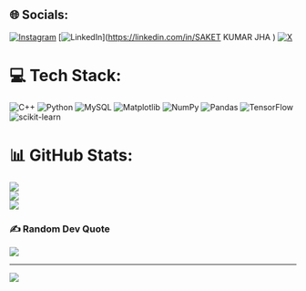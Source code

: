 
## 🌐 Socials:
 [![Instagram](https://img.shields.io/badge/Instagram-%23E4405F.svg?logo=Instagram&logoColor=white)](https://instagram.com/Anujjha16727) [![LinkedIn](https://img.shields.io/badge/LinkedIn-%230077B5.svg?logo=linkedin&logoColor=white)](https://linkedin.com/in/SAKET KUMAR JHA ) [![X](https://img.shields.io/badge/X-black.svg?logo=X&logoColor=white)](https://x.com/Anujjha1516) 

# 💻 Tech Stack:
![C++](https://img.shields.io/badge/c++-%2300599C.svg?style=for-the-badge&logo=c%2B%2B&logoColor=white) ![Python](https://img.shields.io/badge/python-3670A0?style=for-the-badge&logo=python&logoColor=ffdd54) ![MySQL](https://img.shields.io/badge/mysql-%2300000f.svg?style=for-the-badge&logo=mysql&logoColor=white) ![Matplotlib](https://img.shields.io/badge/Matplotlib-%23ffffff.svg?style=for-the-badge&logo=Matplotlib&logoColor=black) ![NumPy](https://img.shields.io/badge/numpy-%23013243.svg?style=for-the-badge&logo=numpy&logoColor=white) ![Pandas](https://img.shields.io/badge/pandas-%23150458.svg?style=for-the-badge&logo=pandas&logoColor=white) ![TensorFlow](https://img.shields.io/badge/TensorFlow-%23FF6F00.svg?style=for-the-badge&logo=TensorFlow&logoColor=white) ![scikit-learn](https://img.shields.io/badge/scikit--learn-%23F7931E.svg?style=for-the-badge&logo=scikit-learn&logoColor=white)
# 📊 GitHub Stats:
![](https://github-readme-stats.vercel.app/api?username=Saket1516&theme=dark&hide_border=false&include_all_commits=false&count_private=false)<br/>
![](https://github-readme-streak-stats.herokuapp.com/?user=Saket1516&theme=dark&hide_border=false)<br/>
![](https://github-readme-stats.vercel.app/api/top-langs/?username=Saket1516&theme=dark&hide_border=false&include_all_commits=false&count_private=false&layout=compact)

### ✍️ Random Dev Quote
![](https://quotes-github-readme.vercel.app/api?type=horizontal&theme=radical)

---
[![](https://visitcount.itsvg.in/api?id=Saket1516&icon=6&color=1)](https://visitcount.itsvg.in)

<!-- Proudly created with GPRM ( https://gprm.itsvg.in ) -->
